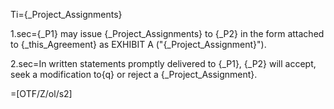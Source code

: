 Ti={_Project_Assignments}

1.sec={_P1} may issue {_Project_Assignments} to {_P2} in the form attached to {_this_Agreement} as EXHIBIT A ("{_Project_Assignment}").  

2.sec=In written statements promptly delivered to {_P1}, {_P2} will accept, seek a modification to{q} or reject a {_Project_Assignment}.

=[OTF/Z/ol/s2]
